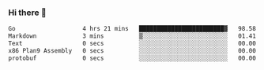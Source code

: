 ### Hi there 👋

<!--
**yeya24/yeya24** is a ✨ _special_ ✨ repository because its `README.md` (this file) appears on your GitHub profile.

Here are some ideas to get you started:

- 🔭 I’m currently working on ...
- 🌱 I’m currently learning ...
- 👯 I’m looking to collaborate on ...
- 🤔 I’m looking for help with ...
- 💬 Ask me about ...
- 📫 How to reach me: ...
- 😄 Pronouns: ...
- ⚡ Fun fact: ...
-->

<!--START_SECTION:waka-->

```txt
Go                   4 hrs 21 mins   ████████████████████████▓   98.58 %
Markdown             3 mins          ▒░░░░░░░░░░░░░░░░░░░░░░░░   01.41 %
Text                 0 secs          ░░░░░░░░░░░░░░░░░░░░░░░░░   00.00 %
x86 Plan9 Assembly   0 secs          ░░░░░░░░░░░░░░░░░░░░░░░░░   00.00 %
protobuf             0 secs          ░░░░░░░░░░░░░░░░░░░░░░░░░   00.00 %
```

<!--END_SECTION:waka-->

